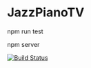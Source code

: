 # JazzPianoTV

npm run test

npm server

[![Build Status](https://travis-ci.org/amypellegrini/JazzPianoTV.svg?branch=recycled-site)](https://travis-ci.org/amypellegrini/JazzPianoTV)

